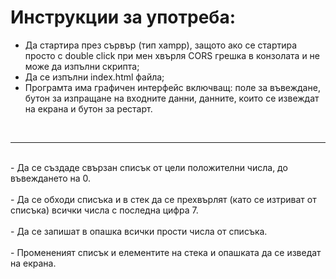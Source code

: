 # Инструкции за употреба:
- Да стартира през сървър (тип xampp), защото ако се стартира просто с double click при мен хвърля CORS грешка в конзолата и не може да изпълни скрипта;
- Да се изпълни index.html файла;
- Програмта има графичен интерфейс включващ: поле за въвеждане, бутон за изпращане на входните данни, данните, които се извеждат на екрана и бутон за рестарт.
<br />
<hr />
<br />
- Да се създаде свързан списък от цели положителни числа, до въвеждането на 0. 
<br />
<br />
- Да се обходи списъка и в стек да се прехвърлят (като се изтриват от списъка) всички числа с последна цифра 7. 
<br />
<br />
- Да се запишат в опашка всички прости числа от списъка. 
<br />
<br />
- Промененият списък и елементите на стека и опашката да се изведат на екрана.
